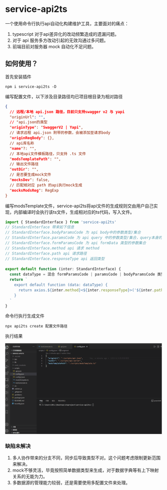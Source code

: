 # service-api2ts

一个使用命令行执行api自动化构建维护工具，主要面对的痛点：
1. typescript 对于api差异化的改动频繁造成的遗漏问题。
2. 对于 api 服务多方改动引起的无效沟通过多问题。
3. 前端目前对服务器 mock 自动化不足问题。

## 如何使用？
首先安装插件
```nodejs
npm i service-api2ts -D
```
编写配置文件，以下涉及目录路径均已项目根目录为相对路径
```json
{
  // 远程/本地 api.json 路径，目前只支持swagger v2 与 yapi
  "originUrl": "",
  // "api.json的类型
  "originType": "SwaggerV2 | Yapi",
  // 请求远程 api.json 附带的参数，会被添加至请求body
  "originReqBody": {},
  // api库名称
  "name"?: "",
  // 本地api文件模板路径，只支持 .ts 文件
  "modsTemplatePath": "",
  // 输出文件路径
  "outDir": "",
  // 是否要生成mock文件
  "mocksDev": false,
  // 匹配相对应 path 的api执行mock生成
  "mocksModsReg": RegExp
}
```
编写modsTemplate文件，service-api2ts将api文件的生成规则交由用户自己实现，内部编译时会执行该ts文件，生成相对应的ts代码，写入文件。
```javascript
import { StandardInterface } from 'service-api2ts'
// StandardInterface 带来如下信息
// StandardInterface.bodyParamsCode 为 api body中的参数类型/集合
// StandardInterface.paramsCode 为 api query 中的参数类型/集合，query本身的特殊性，一般不会是一个完整类型
// StandardInterface.formParamsCode 为 api formData 类型的参数集合
// StandardInterface.method api 请求 method
// StandardInterface.path api 请求路径
// StandardInterface.responseType api 返回类型

export default function (inter: StandardInterface) {
  const dataType = 混合 formParamsCode | paramsCode | bodyParamsCode 类型
  return `
    export default function (data: dataType) {
      return axios.${inter.method}<${inter.responseType}>('${inter.path}', data)
    }
  `
}
```
命令行执行生成文件
```nodejs
npx api2ts create 配置文件路径
```
执行结果

![avatar](/static/demo.gif)

### 缺陷未解决
1. 多人协作带来的分支不同，同步后导致类型不对。这个问题考虑限制更新范围来解决。
2. mock不够灵活，毕竟按照简单数据类型来生成，对于数据字典等有上下映射关系的无能为力。
3. 多数据源的管理能力较弱，还是需要使用多配置文件来处理。